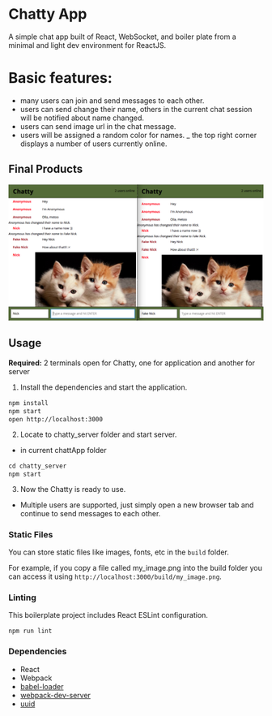 Chatty App
=====================

A simple chat app built of React, WebSocket, and boiler plate from a minimal and light dev environment for ReactJS.

# Basic features:
- many users can join and send messages to each other.
- users can send change their name, others in the current chat session will be notified about name changed.
- users can send image url in the chat message.
- users will be assigned a random color for names.
_ the top right corner displays a number of users currently online.

## Final Products
!["Sceenshot of Chatty"](https://github.com/tienhoah/chatty-app/blob/master/docs/chatty_app.png)

## Usage

**Required:** 2 terminals open for Chatty, one for application and another for server

1. Install the dependencies and start the application.

```
npm install
npm start
open http://localhost:3000
```

2. Locate to chatty_server folder and start server.
- in current chattApp folder
```
cd chatty_server
npm start
```
3. Now the Chatty is ready to use.
- Multiple users are supported, just simply open a new browser tab and continue to send messages to each other.

### Static Files

You can store static files like images, fonts, etc in the `build` folder.

For example, if you copy a file called my_image.png into the build folder you can access it using `http://localhost:3000/build/my_image.png`.

### Linting

This boilerplate project includes React ESLint configuration.

```
npm run lint
```

### Dependencies

* React
* Webpack
* [babel-loader](https://github.com/babel/babel-loader)
* [webpack-dev-server](https://github.com/webpack/webpack-dev-server)
* [uuid](https://www.npmjs.com/package/uuid)
